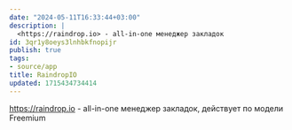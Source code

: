 ```yaml
---
date: "2024-05-11T16:33:44+03:00"
description: |
  <https://raindrop.io> - all-in-one менеджер закладок
id: 3qr1y8oeys3lnhbkfnopijr
publish: true
tags:
- source/app
title: RaindropIO
updated: 1715434734414
---
```

<https://raindrop.io> - all-in-one менеджер закладок, действует по модели Freemium
